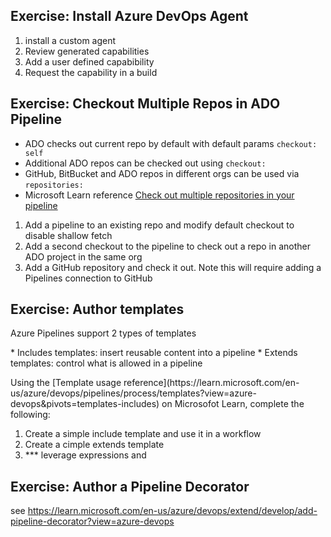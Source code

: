 
## Exercise: Install Azure DevOps Agent
1. install a custom agent
1. Review generated capabilities
1. Add a user defined capabibility
1. Request the capability in a build

## Exercise: Checkout Multiple Repos in ADO Pipeline
- ADO checks out current repo by default with default params ```checkout: self```
- Additional ADO repos can be checked out using ``` checkout: ```
- GitHub, BitBucket and ADO repos in different orgs can be used via ``` repositories: ```
- Microsoft Learn reference [Check out multiple repositories in your pipeline ](https://learn.microsoft.com/en-us/azure/devops/pipelines/repos/multi-repo-checkout?view=azure-devops)


1. Add a pipeline to an existing repo and modify default checkout to disable shallow fetch
1. Add a second checkout to the pipeline to check out a repo in another ADO project in the same org
1. Add a GitHub repository and check it out. Note this will require adding a Pipelines connection to GitHub

## Exercise: Author templates
<p>Azure Pipelines support 2 types of templates</p>
* Includes templates: insert reusable content into a pipeline
* Extends templates: control what is allowed in a pipeline

<p>Using the [Template usage reference](https://learn.microsoft.com/en-us/azure/devops/pipelines/process/templates?view=azure-devops&pivots=templates-includes) on Microsofot Learn, complete the following:</p>

1. Create a simple include template and use it in a workflow
2. Create a cimple extends template
3. *** leverage expressions and 

## Exercise: Author a Pipeline Decorator
see https://learn.microsoft.com/en-us/azure/devops/extend/develop/add-pipeline-decorator?view=azure-devops
